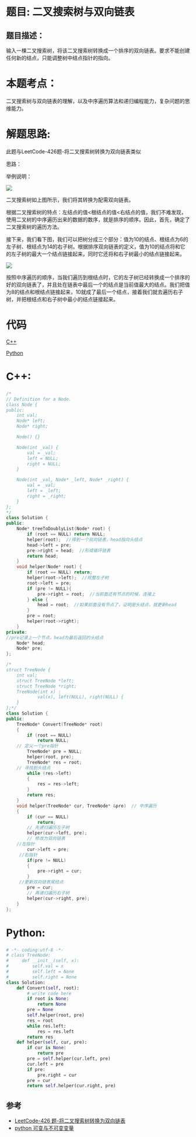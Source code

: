 # 题目: 二叉搜索树与双向链表
## 题目描述：
输入一棵二叉搜索树，将该二叉搜索树转换成一个排序的双向链表。要求不能创建任何新的结点，只能调整树中结点指针的指向。

# 本题考点：
  
  二叉搜索树与双向链表的理解，以及中序遍历算法和递归编程能力，复杂问题的思维能力。
  
# 解题思路:
  此题与LeetCode-426题-将二叉搜索树转换为双向链表类似
  
  思路：
  
  举例说明：
  
  ![](https://cuijiahua.com/wp-content/uploads/2017/12/basis_26_1.jpg)
  
  二叉搜索树如上图所示，我们将其转换为配需双向链表。

根据二叉搜索树的特点：左结点的值<根结点的值<右结点的值，我们不难发现，使用二叉树的中序遍历出来的数据的数序，就是排序的顺序。因此，首先，确定了二叉搜索树的遍历方法。

接下来，我们看下图，我们可以把树分成三个部分：值为10的结点、根结点为6的左子树、根结点为14的右子树。根据排序双向链表的定义，值为10的结点将和它的左子树的最大一个结点链接起来，同时它还将和右子树最小的结点链接起来。
  
  ![](https://cuijiahua.com/wp-content/uploads/2017/12/basis_26_3.jpg)
  
  按照中序遍历的顺序，当我们遍历到根结点时，它的左子树已经转换成一个排序的好的双向链表了，并且处在链表中最后一个的结点是当前值最大的结点。我们把值为8的结点和根结点链接起来，10就成了最后一个结点，接着我们就去遍历右子树，并把根结点和右子树中最小的结点链接起来。
  
  
# 代码

[C++](./ConvertBinarySearchTree.cpp)

[Python](./ConvertBinarySearchTree.py)

# C++: 
### 

```c++
/*
// Definition for a Node.
class Node {
public:
    int val;
    Node* left;
    Node* right;

    Node() {}

    Node(int _val) {
        val = _val;
        left = NULL;
        right = NULL;
    }

    Node(int _val, Node* _left, Node* _right) {
        val = _val;
        left = _left;
        right = _right;
    }
};
*/
class Solution {
public:
    Node* treeToDoublyList(Node* root) {
        if (root == NULL) return NULL;
        helper(root);  //得到一个双向链表，head指向头结点
        head->left = pre;  
        pre->right = head;  //形成循环链表
        return head;
    }
    void helper(Node* root) {
        if (root == NULL) return;
        helper(root->left);  //规整左子树
        root->left = pre;
        if (pre != NULL){
            pre->right = root;  //当前面还有节点的时候，连接上
        } else {
            head = root;  //如果前面没有节点了，证明是头结点，就更新head
        }
        pre = root;
        helper(root->right);
    }
private:
//pre记录上一个节点，head为最后返回的头结点
    Node* head;
    Node* pre;
};
```

```c++
/*
struct TreeNode {
	int val;
	struct TreeNode *left;
	struct TreeNode *right;
	TreeNode(int x) :
			val(x), left(NULL), right(NULL) {
	}
};*/
class Solution {
public:
    TreeNode* Convert(TreeNode* root)
    {
        if (root == NULL)
            return NULL;
	// 定义一个pre指针
        TreeNode* pre = NULL;
        helper(root, pre);
        TreeNode* res = root; 
	// 寻找到头结点
        while (res->left)
        {
            res = res->left;
        }
        return res;
    }
    void helper(TreeNode* cur, TreeNode* &pre)  // 中序遍历
    {
        if (cur == NULL)
            return;
        // 先递归遍历左子树
        helper(cur->left, pre);
        // 修改为双向链表
	//左指针
        cur->left = pre;
	 //右指针
        if(pre != NULL)
        {
            pre->right = cur;
        }
	 //更新双向链表尾结点
        pre = cur;
        // 再递归遍历右子树
        helper(cur->right, pre);
    }
};
```
# Python:
###  
```python
# -*- coding:utf-8 -*-
# class TreeNode:
#     def __init__(self, x):
#         self.val = x
#         self.left = None
#         self.right = None
class Solution:
    def Convert(self, root):
        # write code here
        if root is None:
            return None
        pre = None
        self.helper(root, pre)
        res = root
        while res.left:
            res = res.left
        return res
    def helper(self, cur, pre):
        if cur is None:
            return pre
        pre = self.helper(cur.left, pre)
        cur.left = pre
        if pre:
            pre.right = cur
        pre = cur
        return self.helper(cur.right, pre)
```
## 参考
  -  [LeetCode-426 题-将二叉搜索树转换为双向链表](https://github.com/bryceustc/LeetCode_Note/blob/master/cpp/Convert-Binary-Search-Tree-To-Sorted-Doubly-Lnked-List/README.md)
  -  [python 可变与不可变变量](https://blog.csdn.net/god_wen/article/details/78423621)
